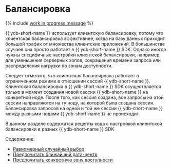 # Балансировка

{% include [work in progress message](_includes/addition.md) %}

{{ ydb-short-name }} использует клиентскую балансировку, потому что клиентская балансировка эффективнее, когда на базу данных приходит большой трафик от множества клиентских приложений.
В большинстве случаев она просто работает в {{ ydb-short-name }} SDK. Однако иногда нужны специфичные настройки клиентской балансировки, например, для уменьшения серверных хопов, сокращения времени запроса или распределения нагрузки по зонам доступности.

Следует отметить, что клиентская балансировка работает в ограниченном режиме в отношении сессий {{ ydb-short-name }}. Клиентская балансировка в {{ ydb-short-name }} SDK осуществляется только в момент создания  новой сессии {{ ydb-short-name }} на конкретной ноде. После того, как сессия создана, все запросы на этой сессии направляются на ту ноду, на которой была создана сессия. Балансировка запросов на одной и той же сессии {{ ydb-short-name }} между разными нодами {{ ydb-short-name }} не происходит.

В данном разделе содержатся рецепты кода с настройкой клиентской балансировки в разных {{ ydb-short-name }} SDK

Содержание:

- [Равномерный случайный выбор](balancing-random-choice.md)
- [Предпочитать ближайший дата-центр](balancing-prefer-local.md)
- [Предпочитать конкретную зону доступности](balancing-prefer-location.md)
